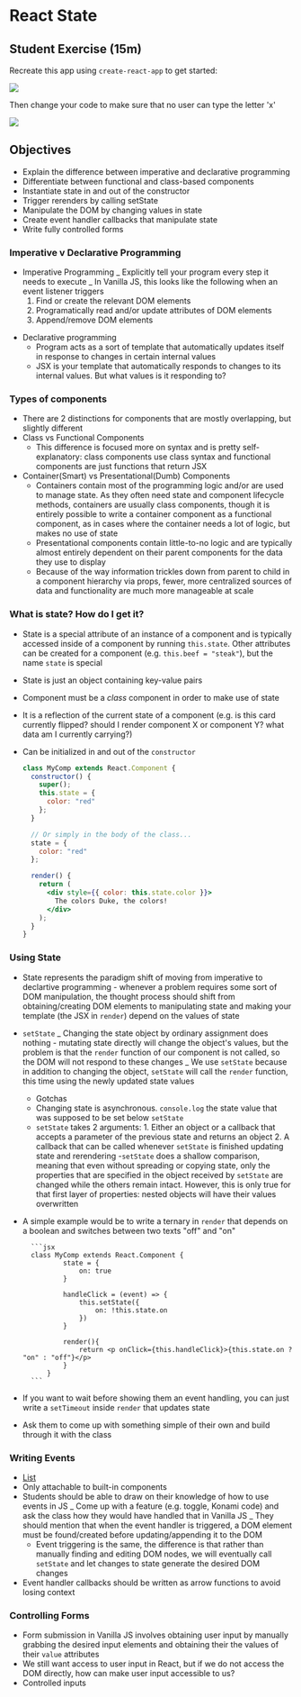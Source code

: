 # React State

## Student Exercise (15m)

Recreate this app using `create-react-app` to get started:

![](https://camo.githubusercontent.com/5df57bde30bed0fe8d370ba59001f64baaf3639d/687474703a2f2f672e7265636f726469742e636f2f586f544c7068314851492e676966)

Then change your code to make sure that no user can type the letter 'x'

![](https://camo.githubusercontent.com/b325a2f24632bf2e1b52ca7fbbfa7fe9b02c9348/687474703a2f2f672e7265636f726469742e636f2f5861424e586d375673562e676966)

## Objectives

- Explain the difference between imperative and declarative programming
- Differentiate between functional and class-based components
- Instantiate state in and out of the constructor
- Trigger rerenders by calling setState
- Manipulate the DOM by changing values in state
- Create event handler callbacks that manipulate state
- Write fully controlled forms

### Imperative v Declarative Programming

- Imperative Programming
  _ Explicitly tell your program every step it needs to execute
  _ In Vanilla JS, this looks like the following when an event listener triggers
  1.  Find or create the relevant DOM elements
  2.  Programatically read and/or update attributes of DOM elements
  3.  Append/remove DOM elements

* Declarative programming
  - Program acts as a sort of template that automatically updates itself in response to changes in certain internal values
  * JSX is your template that automatically responds to changes to its internal values. But what values is it responding to?

### Types of components

- There are 2 distinctions for components that are mostly overlapping, but slightly different
- Class vs Functional Components
  - This difference is focused more on syntax and is pretty self-explanatory: class components use class syntax and functional components are just functions that return JSX
- Container(Smart) vs Presentational(Dumb) Components
  - Containers contain most of the programming logic and/or are used to manage state. As they often need state and component lifecycle methods, containers are usually class components, though it is entirely possible to write a container component as a functional component, as in cases where the container needs a lot of logic, but makes no use of state
  - Presentational components contain little-to-no logic and are typically almost entirely dependent on their parent components for the data they use to display
  - Because of the way information trickles down from parent to child in a component hierarchy via props, fewer, more centralized sources of data and functionality are much more manageable at scale

### What is state? How do I get it?

- State is a special attribute of an instance of a component and is typically accessed inside of a component by running `this.state`. Other attributes can be created for a component (e.g. `this.beef = "steak"`), but the name `state` is special
- State is just an object containing key-value pairs
- Component must be a _class_ component in order to make use of state
- It is a reflection of the current state of a component (e.g. is this card currently flipped? should I render component X or component Y? what data am I currently carrying?)
- Can be initialized in and out of the `constructor`

  ```jsx
  class MyComp extends React.Component {
    constructor() {
      super();
      this.state = {
        color: "red"
      };
    }

    // Or simply in the body of the class...
    state = {
      color: "red"
    };

    render() {
      return (
        <div style={{ color: this.state.color }}>
          The colors Duke, the colors!
        </div>
      );
    }
  }
  ```

### Using State

- State represents the paradigm shift of moving from imperative to declartive programming - whenever a problem requires some sort of DOM manipulation, the thought process should shift from obtaining/creating DOM elements to manipulating state and making your template (the JSX in `render`) depend on the values of state
- `setState`
  _ Changing the state object by ordinary assignment does nothing - mutating state directly will change the object's values, but the problem is that the `render` function of our component is not called, so the DOM will not respond to these changes
  _ We use `setState` because in addition to changing the object, `setState` will call the `render` function, this time using the newly updated state values
  - Gotchas
  - Changing state is asynchronous. `console.log` the state value that was supposed to be set below `setState`
  - `setState` takes 2 arguments: 1. Either an object or a callback that accepts a parameter of the previous state and returns an object 2. A callback that can be called whenever `setState` is finished updating state and rerendering -`setState` does a shallow comparison, meaning that even without spreading or copying state, only the properties that are specified in the object received by `setState` are changed while the others remain intact. However, this is only true for that first layer of properties: nested objects will have their values overwritten
- A simple example would be to write a ternary in `render` that depends on a boolean and switches between two texts "off" and "on"

      	```jsx
      	class MyComp extends React.Component {
      			state = {
      				on: true
      			}

      			handleClick = (event) => {
      				this.setState({
      					on: !this.state.on
      				})
      			}

      			render(){
      				return <p onClick={this.handleClick}>{this.state.on ? "on" : "off"}</p>
      			}
      		}
      	```

- If you want to wait before showing them an event handling, you can just write a `setTimeout` inside `render` that updates state
- Ask them to come up with something simple of their own and build through it with the class

### Writing Events

- [List](https://reactjs.org/docs/events.html)
- Only attachable to built-in components
- Students should be able to draw on their knowledge of how to use events in JS
  _ Come up with a feature (e.g. toggle, Konami code) and ask the class how they would have handled that in Vanilla JS
  _ They should mention that when the event handler is triggered, a DOM element must be found/created before updating/appending it to the DOM
  - Event triggering is the same, the difference is that rather than manually finding and editing DOM nodes, we will eventually call `setState` and let changes to state generate the desired DOM changes
- Event handler callbacks should be written as arrow functions to avoid losing context

### Controlling Forms

- Form submission in Vanilla JS involves obtaining user input by manually grabbing the desired input elements and obtaining their the values of their `value` attributes
- We still want access to user input in React, but if we do not access the DOM directly, how can make user input accessible to us?
- Controlled inputs
